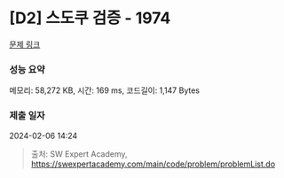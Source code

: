 # [D2] 스도쿠 검증 - 1974 

[문제 링크](https://swexpertacademy.com/main/code/problem/problemDetail.do?contestProbId=AV5Psz16AYEDFAUq) 

### 성능 요약

메모리: 58,272 KB, 시간: 169 ms, 코드길이: 1,147 Bytes

### 제출 일자

2024-02-06 14:24



> 출처: SW Expert Academy, https://swexpertacademy.com/main/code/problem/problemList.do